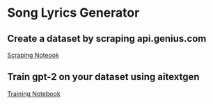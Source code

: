 # Song Lyrics Generator

## Create a dataset by scraping api.genius.com

[Scraping Noteook](scrape_genius.ipynb)

## Train gpt-2 on your dataset using aitextgen

[Training Notebook](transfer-learning-gpt-2.ipynb)

